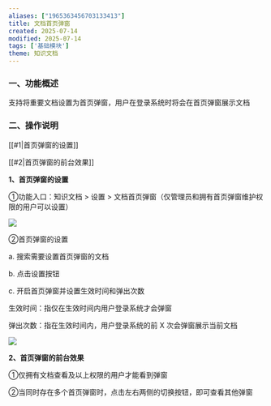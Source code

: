 ```yaml
---
aliases: ["1965363456703133413"]
title: 文档首页弹窗
created: 2025-07-14
modified: 2025-07-14
tags: ['基础模块']
theme: 知识文档
---
```


### 一、功能概述

支持将重要文档设置为首页弹窗，用户在登录系统时将会在首页弹窗展示文档

### 二、操作说明

[[#1|首页弹窗的设置]]

[[#2|首页弹窗的前台效果]]

**1、首页弹窗的设置**

①功能入口：知识文档 > 设置 > 文档首页弹窗（仅管理员和拥有首页弹窗维护权限的用户可以设置）

![](https://myhelpdoc.oss-cn-heyuan.aliyuncs.com/mdimages/e6ada65e65525b247774f45ec31a2ab8.jpg)

②首页弹窗的设置

a. 搜索需要设置首页弹窗的文档

b. 点击设置按钮

c. 开启首页弹窗并设置生效时间和弹出次数

生效时间：指仅在生效时间内用户登录系统才会弹窗

弹出次数：指在生效时间内，用户登录系统的前 X 次会弹窗展示当前文档

![](https://myhelpdoc.oss-cn-heyuan.aliyuncs.com/mdimages/c7d9ed7a16abc0a298bdd8a0452c6e80.jpg)

**2、首页弹窗的前台效果**

①仅拥有文档查看及以上权限的用户才能看到弹窗

②当同时存在多个首页弹窗时，点击左右两侧的切换按钮，即可查看其他弹窗

